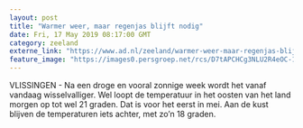```yaml
---
layout: post
title: "Warmer weer, maar regenjas blijft nodig"
date: Fri, 17 May 2019 08:17:00 GMT
category: zeeland
externe_link: "https://www.ad.nl/zeeland/warmer-weer-maar-regenjas-blijft-nodig~a2fbaa73/"
feature_image: "https://images0.persgroep.net/rcs/D7tAPCHCg3NLU2R4eOC-19cn1Is/diocontent/108241427/_fitwidth/400/?appId=21791a8992982cd8da851550a453bd7f&quality=0.7"
---
```


VLISSINGEN - Na een droge en vooral zonnige week wordt het vanaf vandaag wisselvalliger. Wel loopt de temperatuur in het oosten van het land morgen op tot wel 21 graden. Dat is voor het eerst in mei. Aan de kust blijven de temperaturen iets achter, met zo’n 18 graden.
